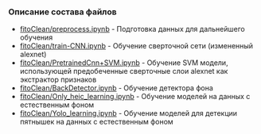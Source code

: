 ### Описание состава файлов

* [fitoClean/preprocess.ipynb](fitoClean/preprocess.ipynb) - Подготовка данных для дальнейшего обучения
* [fitoClean/train-CNN.ipynb](fitoClean/train-CNN.ipynb) - Обучение сверточной сети (измененный alexnet)
* [fitoClean/PretrainedCnn+SVM.ipynb](fitoClean/PretrainedCnn+SVM.ipynb) - Обучение SVM модели, использующей предобеченные сверточные слои alexnet как экстрактор признаков
* [fitoClean/BackDetector.ipynb](fitoClean/BackDetector.ipynb) - Обучение детектора фона
* [fitoClean/Only_heic_learning.ipynb](fitoClean/Only_heic_learning.ipynb) - Обучение моделей на данных с естественным фоном
* [fitoClean/Yolo_learning.ipynb](fitoClean/Yolo_learning.ipynb) - Обучение моделей для детекции пятнышек на данных с естественным фоном

